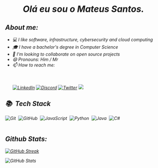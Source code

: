 <h1 align="center"><i> Olá eu sou o Mateus Santos.<i> </h1>



##  About me: 
- 💻 I like software, infrastructure, cybersecurity and cloud computing
- :mortar_board: I have a bachelor's degree in Computer Science
- 👯 I'm looking to collaborate on open source projects
- 😄 Pronouns: Him / Mr
- 📫 How to reach me: 
        <br></br> 
            <p align-itens ="center">	
                [![LinkedIn](https://img.shields.io/badge/LinkedIn-060606?style=for-the-badge&logo=linkedin&logoColor=0E76A8)](https://www.linkedin.com/in/mateus-santos-973634197/) 
                [![Discord](https://img.shields.io/badge/Discord-000?style=for-the-badge&logo=discord)](https://www.discord.com/in/_hunter77/) 
                [![Twitter](https://img.shields.io/badge/Twitter-000?style=for-the-badge&logo=twitter)](https://twitter.com/MateusSantosRPs)
                <a href="https://t.me/USERNAME" target="_blank"><img src="https://img.shields.io/badge/Telegram-001?style=for-the-badge&logo=telegram&logoColor=white"></a>
            </p>


## 📚 &nbsp;Tech Stack

![Git](https://img.shields.io/badge/-Git-05122A?style=for-the-badge&logo=git)&nbsp;
![GitHub](https://img.shields.io/badge/-GitHub-05122A?style=for-the-badge&logo=github)&nbsp;
![JavaScript](https://img.shields.io/badge/-JavaScript-05122A?style=for-the-badge&logo=javascript)&nbsp;
![Python](https://img.shields.io/badge/-Python-05122A?style=for-the-badge&logo=python)&nbsp;
![Java](https://img.shields.io/badge/-Java-05122A?style=for-the-badge&logo=java)&nbsp; 
![C#](https://img.shields.io/badge/C%23-000?style=for-the-badge&logo=c-sharp&logoColor=823085)&nbsp; 
<br><br>
<h2> Github Stats: </h2>

[![GitHub Streak](https://streak-stats.demolab.com?user=MateusSantosRPs&theme=city-lights&border_radius=3.4&locale=pt_BR)](https://git.io/streak-stats)

![GitHub Stats](https://github-readme-stats.vercel.app/api?username=MateusSantosRPs&theme=transparent&bg_color=000&border_color=30A3DC&show_icons=true&icon_color=30A3DC&title_color=E94D5F&text_color=FFF)



<!--
**MateusSantosRPs/MateusSantosRPs** is a ✨ _special_ ✨ repository because its `README.md` (this file) appears on your GitHub profile.

Here are some ideas to get you started:

- 🔭 I’m currently working on ...
- 🌱 I’m currently learning ...

- 👯 I’m looking to collaborate on ...
- 🤔 I’m looking for help with ...
- 💬 Ask me about ...
- 📫 How to reach me: ...
- ⚡ Fun fact: ...


<!-- ![Node.js](https://img.shields.io/badge/-Node.js-05122A?style=flat&logo=node.js)&nbsp; -->
<!-- ![Visual Studio Code](https://img.shields.io/badge/-Visual%20Studio%20Code-05122A?style=flat&logo=visual-studio-code&logoColor=007ACC)&nbsp; -->





